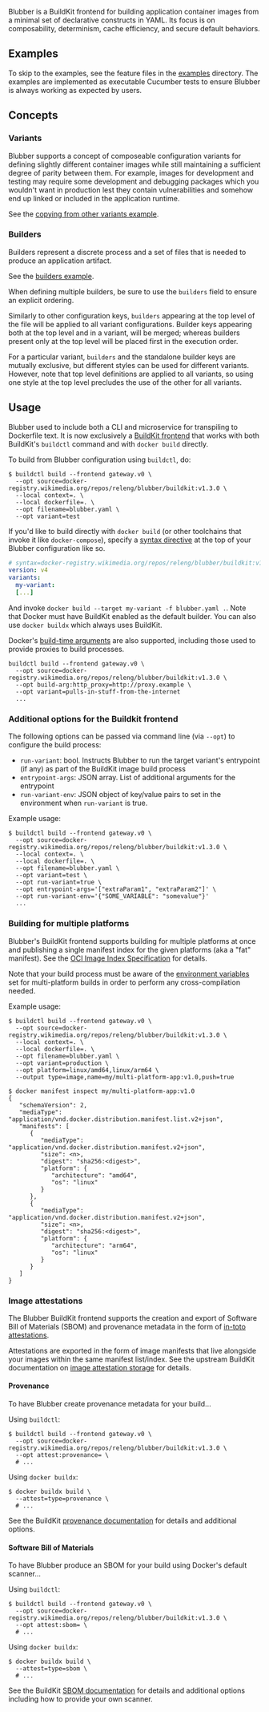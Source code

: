 Blubber is a BuildKit frontend for building application container images from
a minimal set of declarative constructs in YAML. Its focus is on
composability, determinism, cache efficiency, and secure default behaviors.

## Examples

To skip to the examples, see the feature files in the [examples](https://gitlab.wikimedia.org/repos/releng/blubber/-/blob/main/examples/)
directory. The examples are implemented as executable Cucumber tests to ensure
Blubber is always working as expected by users.

## Concepts

### Variants

Blubber supports a concept of composeable configuration variants for defining
slightly different container images while still maintaining a sufficient
degree of parity between them. For example, images for development and testing
may require some development and debugging packages which you wouldn't want in
production lest they contain vulnerabilities and somehow end up linked or
included in the application runtime.

See the [copying from other variants example](https://gitlab.wikimedia.org/repos/releng/blubber/-/blob/main/examples/05-copying-from-other-variants.feature).

### Builders

Builders represent a discrete process and a set of files that is needed to
produce an application artifact.

See the [builders example](https://gitlab.wikimedia.org/repos/releng/blubber/-/blob/main/examples/04-builders.feature).

When defining multiple builders, be sure to use the `builders` field to ensure
an explicit ordering.

Similarly to other configuration keys, `builders` appearing at the top level
of the file will be applied to all variant configurations. Builder keys
appearing both at the top level and in a variant, will be merged; whereas
builders present only at the top level will be placed first in the execution
order.

For a particular variant, `builders` and the standalone builder keys are
mutually exclusive, but different styles can be used for different variants.
However, note that top level definitions are applied to all variants, so using
one style at the top level precludes the use of the other for all variants.

## Usage

Blubber used to include both a CLI and microservice for transpiling to
Dockerfile text. It is now exclusively a [BuildKit
frontend](https://github.com/moby/buildkit#exploring-dockerfiles) that works
with both BuildKit's `buildctl` command and with `docker build` directly.

To build from Blubber configuration using `buildctl`, do:

```console
$ buildctl build --frontend gateway.v0 \
  --opt source=docker-registry.wikimedia.org/repos/releng/blubber/buildkit:v1.3.0 \
  --local context=. \
  --local dockerfile=. \
  --opt filename=blubber.yaml \
  --opt variant=test
```

If you'd like to build directly with `docker build` (or other toolchains that
invoke it like `docker-compose`), specify a [syntax
directive](https://docs.docker.com/engine/reference/builder/#syntax) at the
top of your Blubber configuration like so.

```yaml
# syntax=docker-registry.wikimedia.org/repos/releng/blubber/buildkit:v1.3.0
version: v4
variants:
  my-variant:
  [...]
```

And invoke `docker build --target my-variant -f blubber.yaml .`. Note that
Docker must have BuildKit enabled as the default builder. You can also use
`docker buildx` which always uses BuildKit.

Docker's [build-time arguments][build_args] are also supported, including those
used to provide proxies to build processes.

```console
buildctl build --frontend gateway.v0 \
  --opt source=docker-registry.wikimedia.org/repos/releng/blubber/buildkit:v1.3.0 \
  --opt build-arg:http_proxy=http://proxy.example \
  --opt variant=pulls-in-stuff-from-the-internet
  ...
```

[build_args]: https://docs.docker.com/engine/reference/commandline/build/#set-build-time-variables---build-arg

### Additional options for the Buildkit frontend

The following options can be passed via command line (via `--opt`) to configure the build process:
 * `run-variant`: bool. Instructs Blubber to run the target variant's entrypoint (if any) as part
of the BuildKit image build process
 * `entrypoint-args`: JSON array. List of additional arguments for the entrypoint
 * `run-variant-env`: JSON object of key/value pairs to set in the environment when `run-variant` is true.

Example usage:

```console
$ buildctl build --frontend gateway.v0 \
  --opt source=docker-registry.wikimedia.org/repos/releng/blubber/buildkit:v1.3.0 \
  --local context=. \
  --local dockerfile=. \
  --opt filename=blubber.yaml \
  --opt variant=test \
  --opt run-variant=true \
  --opt entrypoint-args='["extraParam1", "extraParam2"]' \
  --opt run-variant-env='{"SOME_VARIABLE": "somevalue"}'
  ...
```

### Building for multiple platforms

Blubber's BuildKit frontend supports building for multiple platforms at once
and publishing a single manifest index for the given platforms (aka a "fat"
manifest). See the [OCI Image Index Specification][oci-image-index] for
details.

Note that your build process must be aware of the [environment
variables][multi-platform-env-vars] set for multi-platform builds in order to
perform any cross-compilation needed.

Example usage:

```console
$ buildctl build --frontend gateway.v0 \
  --opt source=docker-registry.wikimedia.org/repos/releng/blubber/buildkit:v1.3.0 \
  --local context=. \
  --local dockerfile=. \
  --opt filename=blubber.yaml \
  --opt variant=production \
  --opt platform=linux/amd64,linux/arm64 \
  --output type=image,name=my/multi-platform-app:v1.0,push=true

$ docker manifest inspect my/multi-platform-app:v1.0
{
   "schemaVersion": 2,
   "mediaType": "application/vnd.docker.distribution.manifest.list.v2+json",
   "manifests": [
      {
         "mediaType": "application/vnd.docker.distribution.manifest.v2+json",
         "size": <n>,
         "digest": "sha256:<digest>",
         "platform": {
            "architecture": "amd64",
            "os": "linux"
         }
      },
      {
         "mediaType": "application/vnd.docker.distribution.manifest.v2+json",
         "size": <n>,
         "digest": "sha256:<digest>",
         "platform": {
            "architecture": "arm64",
            "os": "linux"
         }
      }
   ]
}
```

### Image attestations

The Blubber BuildKit frontend supports the creation and export of Software
Bill of Materials (SBOM) and provenance metadata in the form of [in-toto
attestations][in-toto].

Attestations are exported in the form of image manifests that live alongside
your images within the same manifest list/index. See the upstream BuildKit
documentation on [image attestation storage][bk-image-attestation-storage] for
details.

#### Provenance

To have Blubber create provenance metadata for your build...

Using `buildctl`:

```console
$ buildctl build --frontend gateway.v0 \
  --opt source=docker-registry.wikimedia.org/repos/releng/blubber/buildkit:v1.3.0 \
  --opt attest:provenance= \
  # ...
```

Using `docker buildx`:

```console
$ docker buildx build \
  --attest=type=provenance \
  # ...
```

See the BuildKit [provenance documentation][bk-provenance] for details and
additional options.

#### Software Bill of Materials

To have Blubber produce an SBOM for your build using Docker's default
scanner...

Using `buildctl`:

```console
$ buildctl build --frontend gateway.v0 \
  --opt source=docker-registry.wikimedia.org/repos/releng/blubber/buildkit:v1.3.0 \
  --opt attest:sbom= \
  # ...
```

Using `docker buildx`:

```console
$ docker buildx build \
  --attest=type=sbom \
  # ...
```

See the BuildKit [SBOM documentation][bk-sbom] for details and additional
options including how to provide your own scanner.

[multi-platform-env-vars]: https://docs.docker.com/build/building/multi-platform/#building-multi-platform-images
[oci-image-index]: https://github.com/opencontainers/image-spec/blob/main/image-index.md
[in-toto]: https://github.com/in-toto/attestation
[bk-image-attestation-storage]: https://github.com/moby/buildkit/blob/master/docs/attestations/attestation-storage.md
[bk-provenance]: https://github.com/moby/buildkit/blob/master/docs/attestations/slsa-provenance.md#build-with-provenance-attestations
[bk-sbom]: https://github.com/moby/buildkit/blob/master/docs/attestations/sbom.md
